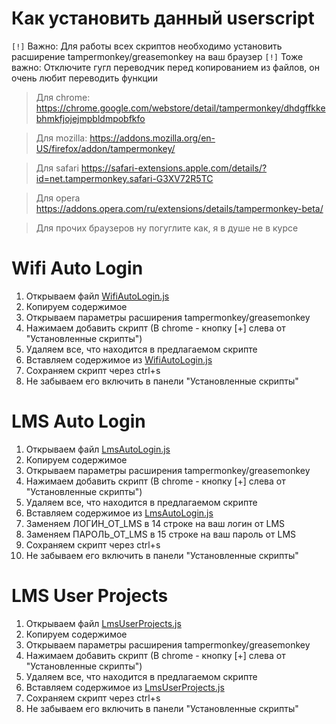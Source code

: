# Как установить данный userscript
`[!]` Важно: Для работы всех скриптов необходимо установить расширение tampermonkey/greasemonkey на ваш браузер
`[!]` Тоже важно: Отключите гугл переводчик перед копированием из файлов, он очень любит переводить функции

> Для chrome: https://chrome.google.com/webstore/detail/tampermonkey/dhdgffkkebhmkfjojejmpbldmpobfkfo

> Для mozilla: https://addons.mozilla.org/en-US/firefox/addon/tampermonkey/

> Для safari https://safari-extensions.apple.com/details/?id=net.tampermonkey.safari-G3XV72R5TC

> Для opera https://addons.opera.com/ru/extensions/details/tampermonkey-beta/

> Для прочих браузеров ну погуглите как, я в душе не в курсе

# Wifi Auto Login
1. Открываем файл [WifiAutoLogin.js](https://github.com/DevRedOWL/HSE/blob/master/%5BHSE%5D%20WifiAutoLogin.js)
2. Копируем содержимое
3. Открываем параметры расширения tampermonkey/greasemonkey 
4. Нажимаем добавить скрипт (В chrome - кнопку [+] слева от "Установленные скрипты")
5. Удаляем все, что находится в предлагаемом скрипте
6. Вставляем содержимое из [WifiAutoLogin.js](https://github.com/DevRedOWL/HSE/blob/master/%5BHSE%5D%20WifiAutoLogin.js)
7. Сохраняем скрипт через ctrl+s 
8. Не забываем его включить в панели "Установленные скрипты"

# LMS Auto Login
1. Открываем файл [LmsAutoLogin.js](https://github.com/DevRedOWL/HSE/blob/master/%5BHSE%5D%20LmsAutoLogin.js)
2. Копируем содержимое
3. Открываем параметры расширения tampermonkey/greasemonkey 
4. Нажимаем добавить скрипт (В chrome - кнопку [+] слева от "Установленные скрипты")
5. Удаляем все, что находится в предлагаемом скрипте
6. Вставляем содержимое из [LmsAutoLogin.js](https://github.com/DevRedOWL/HSE/blob/master/%5BHSE%5D%20LmsAutoLogin.js)
7. Заменяем ЛОГИН_ОТ_LMS в 14 строке на ваш логин от LMS
8. Заменяем ПАРОЛЬ_ОТ_LMS в 15 строке на ваш пароль от LMS
9. Сохраняем скрипт через ctrl+s 
10. Не забываем его включить в панели "Установленные скрипты"

# LMS User Projects
1. Открываем файл [LmsUserProjects.js](https://github.com/DevRedOWL/HSE/blob/master/%5BHSE%5D%20LmsUserProjects.js)
2. Копируем содержимое
3. Открываем параметры расширения tampermonkey/greasemonkey 
4. Нажимаем добавить скрипт (В chrome - кнопку [+] слева от "Установленные скрипты")
5. Удаляем все, что находится в предлагаемом скрипте
6. Вставляем содержимое из [LmsUserProjects.js](https://github.com/DevRedOWL/HSE/blob/master/%5BHSE%5D%20LmsUserProjects.js)
7. Сохраняем скрипт через ctrl+s 
8. Не забываем его включить в панели "Установленные скрипты"
